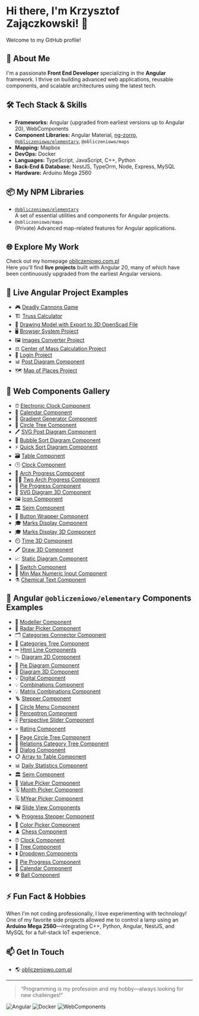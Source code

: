 # Hi there, I'm Krzysztof Zajączkowski! 👋

Welcome to my GitHub profile!

## 💼 About Me

I'm a passionate **Front End Developer** specializing in the **Angular** framework. I thrive on building advanced web applications, reusable components, and scalable architectures using the latest tech.

## 🛠️ Tech Stack & Skills

- **Frameworks:** Angular (upgraded from earliest versions up to Angular 20), WebComponents
- **Component Libraries:** Angular Material, [ng-zorro](https://ng.ant.design), [`@obliczeniowo/elementary`](https://www.npmjs.com/package/@obliczeniowo/elementary), `@obliczeniowo/maps`
- **Mapping:** Mapbox
- **DevOps:** Docker
- **Languages:** TypeScript, JavaScript, C++, Python
- **Back-End & Database:** NestJS, TypeOrm, Node, Express, MySQL
- **Hardware:** Arduino Mega 2560

## 📦 My NPM Libraries

- [`@obliczeniowo/elementary`](https://www.npmjs.com/package/@obliczeniowo/elementary)  
  A set of essential utilities and components for Angular projects.
- `@obliczeniowo/maps`  
  (Private) Advanced map-related features for Angular applications.

## 🌐 Explore My Work

Check out my homepage [obliczeniowo.com.pl](https://obliczeniowo.com.pl)  
Here you'll find **live projects** built with Angular 20, many of which have been continuously upgraded from the earliest Angular versions.

## 🚀 Live Angular Project Examples

- 🎮 [Deadly Cannons Game](https://obliczeniowo.com.pl/1147)
- 🏗️ [Truss Calculator](https://obliczeniowo.com.pl/1152)
- 🧩 [Drawing Model with Export to 3D OpenScad File](https://obliczeniowo.com.pl/1165)
- 🖥️ [Browser System Project](https://obliczeniowo.com.pl/1251)
- 🖼️ [Images Converter Project](https://obliczeniowo.com.pl/1145)
- ⚖️ [Center of Mass Calculation Project](https://obliczeniowo.com.pl/1250)
- 🔐 [Login Project](https://obliczeniowo.com.pl/1163)
- 📊 [Post Diagram Component](https://obliczeniowo.com.pl/1142)
- 🗺️ [Map of Places Project](https://obliczeniowo.com.pl/1218)

## 🧩 Web Components Gallery

- ⏰ [Electronic Clock Component](https://obliczeniowo.com.pl/1300)
- 📅 [Calendar Component](https://obliczeniowo.com.pl/1301)
- 🎨 [Gradient Generator Component](https://obliczeniowo.com.pl/1299)
- 🌳 [Circle Tree Component](https://obliczeniowo.com.pl/1302)
- 🖊️ [SVG Post Diagram Component](https://obliczeniowo.com.pl/1303)
- 🔵 [Bubble Sort Diagram Component](https://obliczeniowo.com.pl/1304)
- ⚡ [Quick Sort Diagram Component](https://obliczeniowo.com.pl/1306)
- 🗃️ [Table Component](https://obliczeniowo.com.pl/1309)
- 🕒 [Clock Component](https://obliczeniowo.com.pl/1327)
- 🏹 [Arch Progress Component](https://obliczeniowo.com.pl/1328)
- 🏹🏹 [Two Arch Progress Component](https://obliczeniowo.com.pl/1329)
- 🥧 [Pie Progress Component](https://obliczeniowo.com.pl/1330)
- 🧮 [SVG Diagram 3D Component](https://obliczeniowo.com.pl/1331)
- 🖼️ [Icon Component](https://obliczeniowo.com.pl/1332)
- 🏛️ [Sejm Component](https://obliczeniowo.com.pl/1333)
- 🔘 [Button Wrapper Component](https://obliczeniowo.com.pl/1335)
- 🎓 [Marks Display Component](https://obliczeniowo.com.pl/1336)
- 🎓 [Marks Display 3D Component](https://obliczeniowo.com.pl/1340)
- ⏲️ [Time 3D Component](https://obliczeniowo.com.pl/1341)
- 🖍️ [Draw 3D Component](https://obliczeniowo.com.pl/1337)
- 📈 [Static Diagram Component](https://obliczeniowo.com.pl/1344)
- 🔀 [Switch Component](https://obliczeniowo.com.pl/1366)
- 🔢 [Min Max Numeric Input Component](https://obliczeniowo.com.pl/1356)
- ⚗️ [Chemical Text Component](https://obliczeniowo.com.pl/1367)

## 🧰 Angular `@obliczeniowo/elementary` Components Examples

- 🧩 [Modeller Component](https://obliczeniowo.com.pl/1352)
- 📡 [Radar Picker Component](https://obliczeniowo.com.pl/1368)
- 🗂️ [Categories Connector Component](https://obliczeniowo.com.pl/1350)
- 🌲 [Categories Tree Component](https://obliczeniowo.com.pl/1351)
- ➖ [Html Line Components](https://obliczeniowo.com.pl/1338)
- 📉 [Diagram 2D Component](https://obliczeniowo.com.pl/1239)
- 🥧 [Pie Diagram Component](https://obliczeniowo.com.pl/1244)
- 🧮 [Diagram 3D Component](https://obliczeniowo.com.pl/1241)
- 💡 [Digital Component](https://obliczeniowo.com.pl/1243)
- 💡 [Combinations Component](https://obliczeniowo.com.pl/1286)
- 💡 [Matrix Combinations Component](https://obliczeniowo.com.pl/1287)
- 🪜 [Stepper Component](https://obliczeniowo.com.pl/1349)
- 🍩 [Circle Menu Component](https://obliczeniowo.com.pl/1290)
- 🤖 [Perceptron Component](https://obliczeniowo.com.pl/1289)
- 🎚️ [Perspective Slider Component](https://obliczeniowo.com.pl/1291)
- ⭐ [Rating Component](https://obliczeniowo.com.pl/1291)
- 🌳 [Page Circle Tree Component](https://obliczeniowo.com.pl/1293)
- 🔗 [Relations Category Tree Component](https://obliczeniowo.com.pl/1364)
- 💬 [Dialog Component](https://obliczeniowo.com.pl/1294)
- 📋 [Array to Table Component](https://obliczeniowo.com.pl/1296)
- 📊 [Daily Statistics Component](https://obliczeniowo.com.pl/1342)
- 🏛️ [Sejm Component](https://obliczeniowo.com.pl/1334)
- 🎯 [Value Picker Component](https://obliczeniowo.com.pl/1346)
- 🗓️ [Month Picker Component](https://obliczeniowo.com.pl/1347)
- 🗓️ [MYear Picker Component](https://obliczeniowo.com.pl/1348)
- 🖼️ [Slide View Components](https://obliczeniowo.com.pl/1326)
- 🪜 [Progress Stepper Component](https://obliczeniowo.com.pl/1288)
- 🎨 [Color Picker Component](https://obliczeniowo.com.pl/1146)
- ♟️ [Chess Component](https://obliczeniowo.com.pl/1150)
- ⏰ [Clock Component](https://obliczeniowo.com.pl/1247)
- 🌲 [Tree Component](https://obliczeniowo.com.pl/1249)
- ⬇️ [Dropdown Components](https://obliczeniowo.com.pl/1248)
- 🥧 [Pie Progress Component](https://obliczeniowo.com.pl/1245)
- 📅 [Calendar Component](https://obliczeniowo.com.pl/1143)
- ⚽ [Ball Component](https://obliczeniowo.com.pl/1144)

## ⚡ Fun Fact & Hobbies

When I'm not coding professionally, I love experimenting with technology!  
One of my favorite side projects allowed me to control a lamp using an **Arduino Mega 2560**—integrating C++, Python, Angular, NestJS, and MySQL for a full-stack IoT experience.

## 📫 Get In Touch

- 🌎 [obliczeniowo.com.pl](https://obliczeniowo.com.pl)

---

> “Programming is my profession and my hobby—always looking for new challenges!”

![Angular](https://img.shields.io/badge/Angular-DD0031?style=for-the-badge&logo=angular&logoColor=white)
![Docker](https://img.shields.io/badge/Docker-2496ED?style=for-the-badge&logo=docker&logoColor=white)
![WebComponents](https://img.shields.io/badge/WebComponents-29ABE2?style=for-the-badge&logo=webcomponents.org&logoColor=white)
